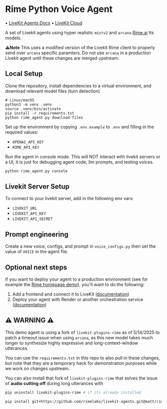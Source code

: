 
# Rime Python Voice Agent

<p>
  •
  <a href="https://docs.livekit.io/agents/overview/">LiveKit Agents Docs</a>
  •
  <a href="https://livekit.io/cloud">LiveKit Cloud</a>
</p>

A set of Livekit agents using hyper realistic `mistv2` and `arcana` [Rime.ai](https://www.rime.ai/) tts models.

**⚠️Note** This uses a modified version of the Livekit Rime client to properly send over `arcana` specific paramters.
Do not use `arcana` in a production Livekit agent until these changes are merged upstream.

## Local Setup

Clone the repository, install dependencies to a virtual environment, and download relevant model files (turn detection)

```console
# Linux/macOS
python3 -m venv .venv
source .venv/bin/activate
pip install -r requirements.txt
python rime_agent.py download-files
```

Set up the environment by copying `.env.example` to `.env` and filling in the required values:

- `OPENAI_API_KEY`
- `RIME_API_KEY`

Run the agent in console mode. This will NOT interact with livekit servers or a UI, it is just for debugging
 agent code, llm prompts, and testing voices.

```bash
python rime_agent.py console
```

## Livekit Server Setup
To connect to your livekit server, add in the following env vars:
- `LIVEKIT_URL`
- `LIVEKIT_API_KEY`
- `LIVEKIT_API_SECRET`

## Prompt engineering

Create a new voice, configs, and prompt in `voice_configs.py` then set the value of `VOICE` in the agent file.

## Optional next steps

If you want to deploy your agent to a production environment (see for example the [Rime homepage demo](https://rime.ai/)), you'll want to do the following:

1. Add a frontend and connect it to LiveKit ([documentation](https://docs.livekit.io/agents/start/voice-ai/#connect-to-playground))
2. Deploy your agent with Render or another orchestration service ([documentation](https://docs.livekit.io/agents/ops/deployment/))


## ⚠️ WARNING ⚠️

This demo agent is using a fork of `livekit-plugins-rime` as of 5/14/2025 to patch a timeout issue when using `arcana`, as this new model takes much longer to synthesize highly expressive and long-context-window utterances.

You can use the `requirements.txt` in this repo to also pull in these changes, but note that they are a temporary hack for demonstration purposes while we work on changes upstream.

You can also install that fork of `livekit-plugins-rime` that solves the issue of **audio cutting off** during long utterances with
```bash
pip uninstall livekit-plugins-rime # if its already installed

pip install git+https://github.com/rimelabs/livekit-agents.git@matt/rime/debugging_playback_agent#subdirectory=livekit-plugins/livekit-plugins-rime
```